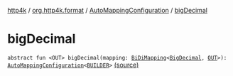 [http4k](../../index.md) / [org.http4k.format](../index.md) / [AutoMappingConfiguration](index.md) / [bigDecimal](./big-decimal.md)

# bigDecimal

`abstract fun <OUT> bigDecimal(mapping: `[`BiDiMapping`](../../org.http4k.lens/-bi-di-mapping/index.md)`<`[`BigDecimal`](https://docs.oracle.com/javase/9/docs/api/java/math/BigDecimal.html)`, `[`OUT`](big-decimal.md#OUT)`>): `[`AutoMappingConfiguration`](index.md)`<`[`BUILDER`](index.md#BUILDER)`>` [(source)](https://github.com/http4k/http4k/blob/master/http4k-core/src/main/kotlin/org/http4k/format/AutoMappingConfiguration.kt#L33)